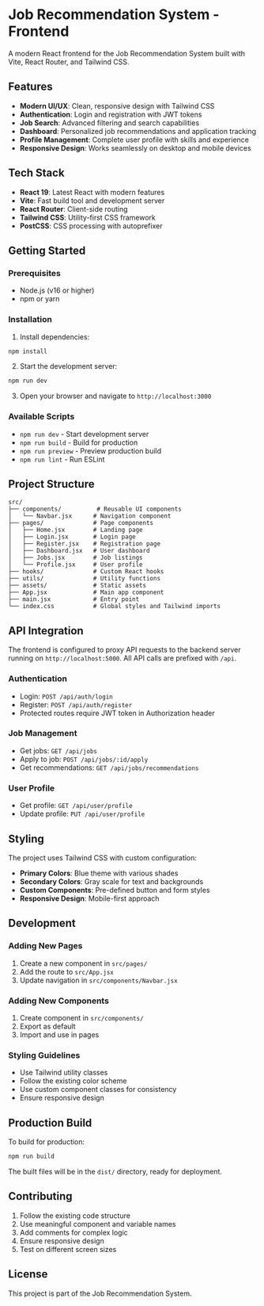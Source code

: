# Job Recommendation System - Frontend

A modern React frontend for the Job Recommendation System built with Vite, React Router, and Tailwind CSS.

## Features

- **Modern UI/UX**: Clean, responsive design with Tailwind CSS
- **Authentication**: Login and registration with JWT tokens
- **Job Search**: Advanced filtering and search capabilities
- **Dashboard**: Personalized job recommendations and application tracking
- **Profile Management**: Complete user profile with skills and experience
- **Responsive Design**: Works seamlessly on desktop and mobile devices

## Tech Stack

- **React 19**: Latest React with modern features
- **Vite**: Fast build tool and development server
- **React Router**: Client-side routing
- **Tailwind CSS**: Utility-first CSS framework
- **PostCSS**: CSS processing with autoprefixer

## Getting Started

### Prerequisites

- Node.js (v16 or higher)
- npm or yarn

### Installation

1. Install dependencies:
```bash
npm install
```

2. Start the development server:
```bash
npm run dev
```

3. Open your browser and navigate to `http://localhost:3000`

### Available Scripts

- `npm run dev` - Start development server
- `npm run build` - Build for production
- `npm run preview` - Preview production build
- `npm run lint` - Run ESLint

## Project Structure

```
src/
├── components/          # Reusable UI components
│   └── Navbar.jsx      # Navigation component
├── pages/              # Page components
│   ├── Home.jsx        # Landing page
│   ├── Login.jsx       # Login page
│   ├── Register.jsx    # Registration page
│   ├── Dashboard.jsx   # User dashboard
│   ├── Jobs.jsx        # Job listings
│   └── Profile.jsx     # User profile
├── hooks/              # Custom React hooks
├── utils/              # Utility functions
├── assets/             # Static assets
├── App.jsx             # Main app component
├── main.jsx            # Entry point
└── index.css           # Global styles and Tailwind imports
```

## API Integration

The frontend is configured to proxy API requests to the backend server running on `http://localhost:5000`. All API calls are prefixed with `/api`.

### Authentication

- Login: `POST /api/auth/login`
- Register: `POST /api/auth/register`
- Protected routes require JWT token in Authorization header

### Job Management

- Get jobs: `GET /api/jobs`
- Apply to job: `POST /api/jobs/:id/apply`
- Get recommendations: `GET /api/jobs/recommendations`

### User Profile

- Get profile: `GET /api/user/profile`
- Update profile: `PUT /api/user/profile`

## Styling

The project uses Tailwind CSS with custom configuration:

- **Primary Colors**: Blue theme with various shades
- **Secondary Colors**: Gray scale for text and backgrounds
- **Custom Components**: Pre-defined button and form styles
- **Responsive Design**: Mobile-first approach

## Development

### Adding New Pages

1. Create a new component in `src/pages/`
2. Add the route to `src/App.jsx`
3. Update navigation in `src/components/Navbar.jsx`

### Adding New Components

1. Create component in `src/components/`
2. Export as default
3. Import and use in pages

### Styling Guidelines

- Use Tailwind utility classes
- Follow the existing color scheme
- Use custom component classes for consistency
- Ensure responsive design

## Production Build

To build for production:

```bash
npm run build
```

The built files will be in the `dist/` directory, ready for deployment.

## Contributing

1. Follow the existing code structure
2. Use meaningful component and variable names
3. Add comments for complex logic
4. Ensure responsive design
5. Test on different screen sizes

## License

This project is part of the Job Recommendation System.
